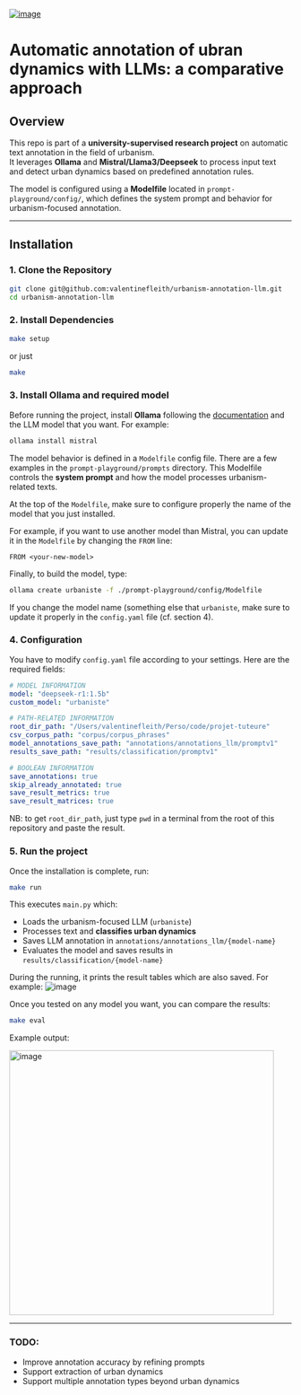 [![image](https://github.com/user-attachments/assets/d7aeeb94-365a-48e0-98db-ca412f5a36a4)](https://ollama.com/)


# Automatic annotation of ubran dynamics with LLMs: a comparative approach

## Overview
This repo is part of a **university-supervised research project** on automatic text annotation in the field of urbanism.  
It leverages **Ollama** and **Mistral/Llama3/Deepseek** to process input text and detect urban dynamics based on predefined annotation rules.

The model is configured using a **Modelfile** located in `prompt-playground/config/`, which defines the system prompt and behavior for urbanism-focused annotation.

---

## Installation

### 1. Clone the Repository
```bash
git clone git@github.com:valentinefleith/urbanism-annotation-llm.git
cd urbanism-annotation-llm
```
### 2. Install Dependencies

```bash
make setup
```

or just

```bash
make
```

### 3. Install Ollama and required model
Before running the project, install **Ollama** following the [documentation](https://ollama.com/download) and the LLM model that you want. For example:
```bash
ollama install mistral
```
The model behavior is defined in a `Modelfile` config file. There are a few examples in the `prompt-playground/prompts` directory. This Modelfile controls the **system prompt** and how the model processes urbanism-related texts.

At the top of the `Modelfile`, make sure to configure properly the name of the model that you just installed.

For example, if you want to use another model than Mistral, you can update it in the `Modelfile` by changing the `FROM` line:
```
FROM <your-new-model>
```

Finally, to build the model, type:
```bash
ollama create urbaniste -f ./prompt-playground/config/Modelfile
```
If you change the model name (something else that `urbaniste`, make sure to update it properly in the `config.yaml` file (cf. section 4).


### 4. Configuration
You have to modify `config.yaml` file according to your settings. Here are the required fields:
```yaml
# MODEL INFORMATION
model: "deepseek-r1:1.5b"
custom_model: "urbaniste"

# PATH-RELATED INFORMATION
root_dir_path: "/Users/valentinefleith/Perso/code/projet-tuteure"
csv_corpus_path: "corpus/corpus_phrases"
model_annotations_save_path: "annotations/annotations_llm/promptv1"
results_save_path: "results/classification/promptv1"

# BOOLEAN INFORMATION
save_annotations: true
skip_already_annotated: true
save_result_metrics: true
save_result_matrices: true
```

NB: to get `root_dir_path`, just type `pwd` in a terminal from the root of this repository and paste the result.


### 5. Run the project
Once the installation is complete, run:

```bash
make run
```
This executes `main.py` which:
- Loads the urbanism-focused LLM (`urbaniste`)
- Processes text and **classifies urban dynamics**
- Saves LLM annotation in `annotations/annotations_llm/{model-name}`
- Evaluates the model and saves results in `results/classification/{model-name}`

During the running, it prints the result tables which are also saved. For example:
![image](https://github.com/user-attachments/assets/159eb060-5526-46ba-8373-26a5400ce66f)


Once you tested on any model you want, you can compare the results:
```bash
make eval
```
Example output:

<img width="472" alt="image" src="https://github.com/user-attachments/assets/bb71d538-7867-4f3f-bf7a-97a434966e96" />

---
### TODO:
- Improve annotation accuracy by refining prompts
- Support extraction of urban dynamics
- Support multiple annotation types beyond urban dynamics
